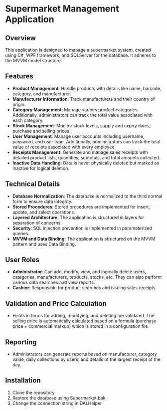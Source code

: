 # Supermarket Management Application

## Overview
This application is designed to manage a supermarket system, created using C#, WPF framework, and SQLServer for the database. It adheres to the MVVM model structure.

## Features
- **Product Management**: Handle products with details like name, barcode, category, and manufacturer.
- **Manufacturer Information**: Track manufacturers and their country of origin.
- **Category Management**: Manage various product categories. Additionally, administrators can track the total value associated with each category.
- **Stock Management**: Monitor stock levels, supply and expiry dates, purchase and selling prices.
- **User Management**: Manage user accounts including username, password, and user type. Additionally, administrators can track the total value of receipts associated with every employee.
- **Receipts Management**: Generate and manage sales receipts with detailed product lists, quantities, subtotals, and total amounts collected.
- **Inactive Data Handling**: Data is never physically deleted but marked as inactive for logical deletion.

## Technical Details
- **Database Normalization**: The database is normalized to the third normal form to ensure data integrity.
- **Stored Procedures**: Stored procedures are implemented for insert, update, and select operations.
- **Layered Architecture**: The application is structured in layers for separation of concerns.
- **Security**: SQL injection prevention is implemented in parameterized queries.
- **MVVM and Data Binding**: The application is structured on the MVVM pattern and uses Data Binding.

## User Roles
- **Administrator**: Can add, modify, view, and logically delete users, categories, manufacturers, products, stocks, etc. They can also perform various data searches and view reports.
- **Cashier**: Responsible for product searches and issuing sales receipts.

## Validation and Price Calculation
- Fields in forms for adding, modifying, and deleting are validated. The selling price is automatically calculated based on a formula (purchase price + commercial markup) which is stored in a configuration file.

## Reporting
- Administrators can generate reports based on manufacturer, category value, daily collections by users, and details of the largest receipt of the day.

## Installation
1. Clone the repository
2. Restore the database using Supermarket.bak
3. Change the connection string in DALHelper
